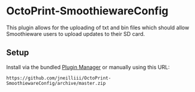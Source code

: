 # OctoPrint-SmoothiewareConfig

This plugin allows for the uploading of txt and bin files which should allow Smoothieware users to upload updates to their SD card.

## Setup

Install via the bundled [Plugin Manager](https://github.com/foosel/OctoPrint/wiki/Plugin:-Plugin-Manager)
or manually using this URL:

    https://github.com/jneilliii/OctoPrint-SmoothiewareConfig/archive/master.zip
